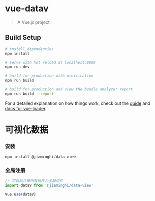 # vue-datav

> A Vue.js project

## Build Setup

``` bash
# install dependencies
npm install

# serve with hot reload at localhost:8080
npm run dev

# build for production with minification
npm run build

# build for production and view the bundle analyzer report
npm run build --report
```

For a detailed explanation on how things work, check out the [guide](http://vuejs-templates.github.io/webpack/) and [docs for vue-loader](http://vuejs.github.io/vue-loader).


# 可视化数据

### 安装

```JavaScript
npm install @jiaminghi/data-view
```

### 全局注册

```JavaScript
// 将自动注册所有组件为全局组件
import dataV from '@jiaminghi/data-view'

Vue.use(dataV)
```